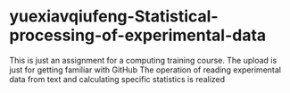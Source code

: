 # yuexiavqiufeng-Statistical-processing-of-experimental-data
This is just an assignment for a computing training course. The upload is just for getting familiar with GitHub
The operation of reading experimental data from text and calculating specific statistics is realized
